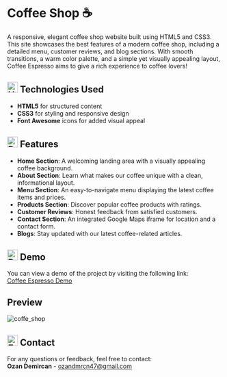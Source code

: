 # Coffee Shop ☕️

A responsive, elegant coffee shop website built using HTML5 and CSS3. This site showcases the best features of a modern coffee shop, including a detailed menu, customer reviews, and blog sections. With smooth transitions, a warm color palette, and a simple yet visually appealing layout, Coffee Espresso aims to give a rich experience to coffee lovers!

## <img src="https://raw.githubusercontent.com/Tarikul-Islam-Anik/Animated-Fluent-Emojis/master/Emojis/Tools/hammer%20and%20wrench.png" alt="Hammer and Wrench" width="25" height="25" /> Technologies Used

- **HTML5** for structured content
- **CSS3** for styling and responsive design
- **Font Awesome** icons for added visual appeal

## <img src="https://raw.githubusercontent.com/Tarikul-Islam-Anik/Animated-Fluent-Emojis/master/Emojis/Activities/Rocket.png" alt="Rocket" width="25" height="25" /> Features

- **Home Section**: A welcoming landing area with a visually appealing coffee background.  
- **About Section**: Learn what makes our coffee unique with a clean, informational layout.  
- **Menu Section**: An easy-to-navigate menu displaying the latest coffee items and prices.  
- **Products Section**: Discover popular coffee products with ratings.  
- **Customer Reviews**: Honest feedback from satisfied customers.  
- **Contact Section**: An integrated Google Maps iframe for location and a contact form.  
- **Blogs**: Stay updated with our latest coffee-related articles.

## <img src="https://raw.githubusercontent.com/Tarikul-Islam-Anik/Animated-Fluent-Emojis/master/Emojis/Objects/Desktop%20Computer.png" alt="Desktop Computer" width="25" height="25" /> Demo
You can view a demo of the project by visiting the following link:  
[Coffee Espresso Demo](https://coffeespresso.netlify.app/)

## Preview

![coffe_shop](https://github.com/user-attachments/assets/666184ee-0e31-415e-8220-f98d058916a2)

## <img src="https://raw.githubusercontent.com/Tarikul-Islam-Anik/Animated-Fluent-Emojis/master/Emojis/Objects/E-Mail.png" alt="E-Mail" width="25" height="25" /> Contact

For any questions or feedback, feel free to contact:  
**Ozan Demircan** - ozandmrcn47@gmail.com
